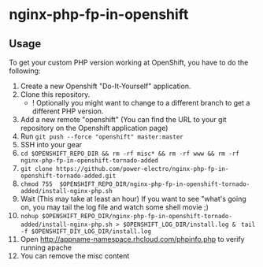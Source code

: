 nginx-php-fp-in-openshift
=========================

Usage
-----

To get your custom PHP version working at OpenShift, you have to do the following:

1. Create a new Openshift "Do-It-Yourself" application.
2. Clone this repository.
    * ! Optionally you might want to change to a different branch to get a different PHP version.
3. Add a new remote "openshift" (You can find the URL to your git repository on the Openshift application page)
4. Run `git push --force "openshift" master:master`
5. SSH into your gear
6.  `cd $OPENSHIFT_REPO_DIR && rm -rf misc* && rm -rf www && rm -rf nginx-php-fp-in-openshift-tornado-added ` 
7. `git clone https://github.com/power-electro/nginx-php-fp-in-openshift-tornado-added.git` 
8. `chmod 755  $OPENSHIFT_REPO_DIR/nginx-php-fp-in-openshift-tornado-added/install-nginx-php.sh`
9. Wait (This may take at least an hour)
    If you want to see "what's going on, you may tail the log file and watch some shell movie ;)
10. `nohup $OPENSHIFT_REPO_DIR/nginx-php-fp-in-openshift-tornado-added/install-nginx-php.sh > $OPENSHIFT_LOG_DIR/install.log & `
    `tail -f $OPENSHIFT_DIY_LOG_DIR/install.log`
11. Open http://appname-namespace.rhcloud.com/phpinfo.php to verify running
   apache
12. You can remove the misc content

